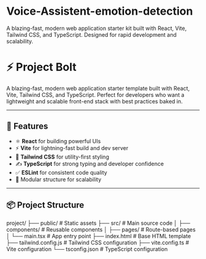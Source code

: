 # Voice-Assistent-emotion-detection
A blazing-fast, modern web application starter kit built with React, Vite, Tailwind CSS, and TypeScript. Designed for rapid development and scalability. 
# ⚡ Project Bolt

A blazing-fast, modern web application starter template built with React, Vite, Tailwind CSS, and TypeScript. Perfect for developers who want a lightweight and scalable front-end stack with best practices baked in.

---

## 🚀 Features

- ⚛️ **React** for building powerful UIs
- ⚡ **Vite** for lightning-fast build and dev server
- 🎨 **Tailwind CSS** for utility-first styling
- ✍️ **TypeScript** for strong typing and developer confidence
- ✅ **ESLint** for consistent code quality
- 🧩 Modular structure for scalability

---

## 📦 Project Structure

project/
├── public/ # Static assets
├── src/ # Main source code
│ ├── components/ # Reusable components
│ ├── pages/ # Route-based pages
│ └── main.tsx # App entry point
├── index.html # Base HTML template
├── tailwind.config.js # Tailwind CSS configuration
├── vite.config.ts # Vite configuration
└── tsconfig.json # TypeScript configuration


